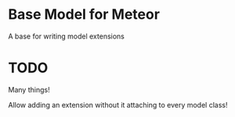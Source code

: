 # Base Model for Meteor

A base for writing model extensions

# TODO

Many things!

Allow adding an extension without it attaching to every model class!
